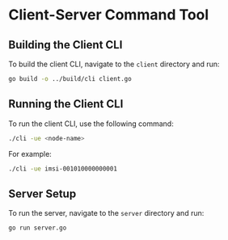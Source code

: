 # Client-Server Command Tool

## Building the Client CLI

To build the client CLI, navigate to the `client` directory and run:

```sh
go build -o ../build/cli client.go
```

## Running the Client CLI

To run the client CLI, use the following command:

```sh
./cli -ue <node-name>
```

For example:

```sh
./cli -ue imsi-001010000000001
```

## Server Setup

To run the server, navigate to the `server` directory and run:

```sh
go run server.go
```

